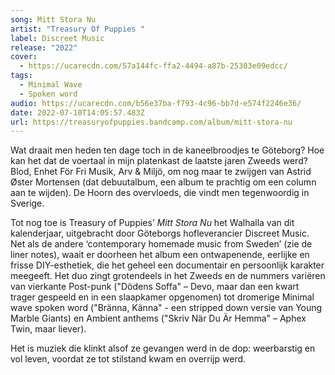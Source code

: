 ```yaml
---
song: Mitt Stora Nu
artist: "Treasury Of Puppies "
label: Discreet Music
release: "2022"
cover:
  - https://ucarecdn.com/57a144fc-ffa2-4494-a87b-25303e09edcc/
tags:
  - Minimal Wave
  - Spoken word
audio: https://ucarecdn.com/b56e37ba-f793-4c96-bb7d-e574f2246e36/
date: 2022-07-10T14:05:57.483Z
url: https://treasuryofpuppies.bandcamp.com/album/mitt-stora-nu
---
```

Wat draait men heden ten dage toch in de kaneelbroodjes te Göteborg? Hoe kan het dat de voertaal in mijn platenkast de laatste jaren Zweeds werd? Blod, Enhet För Fri Musik, Arv & Miljö, om nog maar te zwijgen van Astrid Øster Mortensen (dat debuutalbum, een album te prachtig om een column aan te wijden). De Hoorn des overvloeds, die vindt men tegenwoordig in Sverige.

Tot nog toe is Treasury of Puppies’ *Mitt Stora Nu* het Walhalla van dit kalenderjaar, uitgebracht door Göteborgs hofleverancier Discreet Music. Net als de andere ‘contemporary homemade music from Sweden’ (zie de liner notes), waait er doorheen het album een ontwapenende, eerlijke en frisse DIY-esthetiek, die het geheel een documentair en persoonlijk karakter meegeeft. Het duo zingt grotendeels in het Zweeds en de nummers variëren van vierkante Post-punk ("Dödens Soffa" – Devo, maar dan een kwart trager gespeeld en in een slaapkamer opgenomen) tot dromerige Minimal wave spoken word ("Bränna, Känna" - een stripped down versie van Young Marble Giants) en Ambient anthems ("Skriv När Du Är Hemma" – Aphex Twin, maar liever).

Het is muziek die klinkt alsof ze gevangen werd in de dop: weerbarstig en vol leven, voordat ze tot stilstand kwam en overrijp werd.